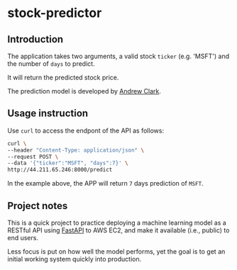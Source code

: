 # stock-predictor

## Introduction 

The application takes two arguments, a valid stock `ticker` (e.g. 'MSFT') and the number of `days` to predict.  

It will return the predicted stock price. 

The prediction model is developed by [Andrew Clark](https://twitter.com/aclarkdata1). 

## Usage instruction 

Use `curl` to access the endpont of the API as follows:  

```bash
curl \
--header "Content-Type: application/json" \
--request POST \
--data '{"ticker":"MSFT", "days":7}' \
http://44.211.65.246:8000/predict
```

In the example above, the APP will return `7` days prediction of `MSFT`. 

## Project notes

This is a quick project to practice deploying a machine learning model as a RESTful API using [FastAPI](https://fastapi.tiangolo.com/) to AWS EC2, and make it available (i.e., public) to end users. 

Less focus is put on how well the model performs, yet the goal is to get an initial working system quickly into production.

##  

